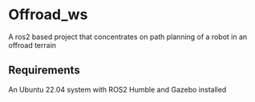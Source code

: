 # Offroad_ws
A ros2 based project that concentrates on path planning of a robot in an offroad terrain

## Requirements
An Ubuntu 22.04 system with ROS2 Humble and Gazebo installed

